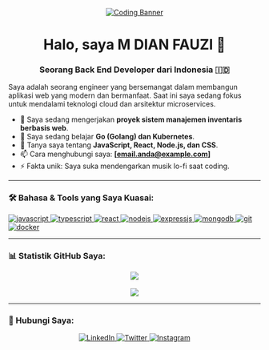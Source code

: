 <p align="center">
  <a href="https://github.com/USERNAME-ANDA">
    <img src="https://images.unsplash.com/photo-1587620962725-abab7fe55159?q=80&w=1931" alt="Coding Banner"/>
  </a>
</p>

<h1 align="center">Halo, saya M DIAN FAUZI 👋</h1>
<h3 align="center">Seorang Back End Developer dari Indonesia 🇮🇩</h3>

<p align="left">
  Saya adalah seorang engineer yang bersemangat dalam membangun aplikasi web yang modern dan bermanfaat. Saat ini saya sedang fokus untuk mendalami teknologi cloud dan arsitektur microservices.
</p>

- 🔭 Saya sedang mengerjakan **proyek sistem manajemen inventaris berbasis web**.
- 🌱 Saya sedang belajar **Go (Golang) dan Kubernetes**.
- 💬 Tanya saya tentang **JavaScript, React, Node.js, dan CSS**.
- 📫 Cara menghubungi saya: **[email.anda@example.com]**
- ⚡ Fakta unik: Saya suka mendengarkan musik lo-fi saat coding.

---

### 🛠️ Bahasa & Tools yang Saya Kuasai:

<p align="left">
  <a href="https://developer.mozilla.org/en-US/docs/Web/JavaScript" target="_blank" rel="noreferrer"> <img src="https://img.shields.io/badge/JavaScript-F7DF1E?style=for-the-badge&logo=javascript&logoColor=black" alt="javascript"/> </a>
  <a href="https://www.typescriptlang.org/" target="_blank" rel="noreferrer"> <img src="https://img.shields.io/badge/TypeScript-3178C6?style=for-the-badge&logo=typescript&logoColor=white" alt="typescript"/> </a>
  <a href="https://reactjs.org/" target="_blank" rel="noreferrer"> <img src="https://img.shields.io/badge/React-20232A?style=for-the-badge&logo=react&logoColor=61DAFB" alt="react"/> </a>
  <a href="https://nodejs.org" target="_blank" rel="noreferrer"> <img src="https://img.shields.io/badge/Node.js-339933?style=for-the-badge&logo=nodedotjs&logoColor=white" alt="nodejs"/> </a>
  <a href="https://expressjs.com" target="_blank" rel="noreferrer"> <img src="https://img.shields.io/badge/Express.js-000000?style=for-the-badge&logo=express&logoColor=white" alt="expressjs"/> </a>
  <a href="https://www.mongodb.com/" target="_blank" rel="noreferrer"> <img src="https://img.shields.io/badge/MongoDB-47A248?style=for-the-badge&logo=mongodb&logoColor=white" alt="mongodb"/> </a>
  <a href="https://git-scm.com/" target="_blank" rel="noreferrer"> <img src="https://img.shields.io/badge/GIT-E44C30?style=for-the-badge&logo=git&logoColor=white" alt="git"/> </a>
  <a href="https://www.docker.com/" target="_blank" rel="noreferrer"> <img src="https://img.shields.io/badge/Docker-2496ED?style=for-the-badge&logo=docker&logoColor=white" alt="docker"/> </a>
</p>

---

### 📊 Statistik GitHub Saya:

<p align="center">
  <a href="https://github.com/anuraghazra/github-readme-stats">
    <img align="center" src="https://github-readme-stats.vercel.app/api?username=USERNAME-ANDA&show_icons=true&theme=dracula&rank_icon=github" />
  </a>
  <br><br>
  <a href="https://github.com/anuraghazra/github-readme-stats">
    <img align="center" src="https://github-readme-stats.vercel.app/api/top-langs/?username=USERNAME-ANDA&layout=compact&theme=dracula" />
  </a>
</p>

---

### 🔗 Hubungi Saya:

<p align="center">
  <a href="https://www.linkedin.com/in/LINKEDIN-ANDA/">
    <img src="https://img.shields.io/badge/LinkedIn-0077B5?style=for-the-badge&logo=linkedin&logoColor=white" alt="LinkedIn"/>
  </a>
  <a href="https://twitter.com/USERNAME-TWITTER">
    <img src="https://img.shields.io/badge/Twitter-1DA1F2?style=for-the-badge&logo=twitter&logoColor=white" alt="Twitter"/>
  </a>
  <a href="https://instagram.com/USERNAME-INSTAGRAM">
    <img src="https://img.shields.io/badge/Instagram-E4405F?style=for-the-badge&logo=instagram&logoColor=white" alt="Instagram"/>
  </a>
</p>

